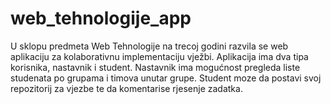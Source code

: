 # web_tehnologije_app

U sklopu predmeta Web Tehnologije na trecoj godini razvila se web aplikaciju za kolaborativnu implementaciju vježbi. 
Aplikacija ima dva tipa korisnika, nastavnik i student.
Nastavnik ima mogućnost pregleda liste studenata po grupama i timova unutar grupe.
Student moze da postavi svoj repozitorij za vjezbe te da komentarise rjesenje zadatka.
